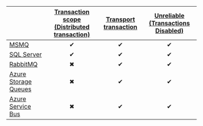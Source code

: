 |  | [Transaction scope (Distributed transaction)](/nservicebus/transports/transactions.md#transactions-transaction-scope-distributed-transaction) | [Transport transaction](/nservicebus/transports/transactions?version=core_5#transactions-transport-transaction)  | [Unreliable (Transactions Disabled)](/nservicebus/transports/transactions.md#transactions-unreliable-transactions-disabled) |
| :------------------| :-: |:-:| :-: |
| [MSMQ](/nservicebus/msmq/transportconfig.md#transactions-and-delivery-guarantees) | &#10004; | &#10004; | &#10004; |
| [SQL Server](/nservicebus/sqlserver/transactions.md) | &#10004; | &#10004; | &#10004; |
| [RabbitMQ](/nservicebus/rabbitmq/transactions-and-delivery-guarantees.md) | &#10006; | &#10004; | &#10004; |
| [Azure Storage Queues](/nservicebus/azure-storage-queues/transaction-support.md)| &#10006; | &#10004; | &#10004; |
| [Azure Service Bus](/nservicebus/azure-service-bus/transaction-support.md) | &#10006; | &#10004; | &#10004; |
